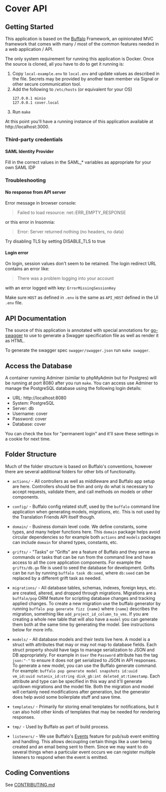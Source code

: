 # Cover API

## Getting Started
This application is based on the [Buffalo](https://gobuffalo.io) Framework, an opinionated MVC framework that comes 
with many / most of the common features needed in a web application / API.

The only system requirement for running this application is Docker. Once the source is cloned, all you have 
to do to get it running is:

1. Copy `local-example.env` to `local.env` and update values as described in the file. Secrets may be provided by another team member via Signal or other secure communication tool.
1. Add the following to `/etc/hosts` (or equivalent for your OS)
   ```
   127.0.0.1 minio
   127.0.0.1 cover.local
   ```
1. Run `make`

At this point you'll have a running instance of this application available at http://localhost:3000.

### Third-party credentials

#### SAML Identity Provider

Fill in the correct values in the SAML_* variables as appropriate for
your own SAML IDP

### Troubleshooting

#### No response from API server 
 
Error message in browser console:

> Failed to load resource: net::ERR_EMPTY_RESPONSE 

or this error in Insomnia:

> Error: Server returned nothing (no headers, no data)
  
Try disabling TLS by setting DISABLE_TLS to true

#### Login error

On login, session values don't seem to be retained. The login redirect URL contains an error like:

> There was a problem logging into your account

with an error logged with key: `ErrorMissingSessionKey`

Make sure `HOST` as defined in `.env` is the same as `API_HOST` defined in the UI `.env` file.

## API Documentation
The source of this application is annotated with special annotations for [go-swagger](https://goswagger.io) to use
to generate a Swagger specification file as well as render it as HTML. 

To generate the swagger spec `swagger/swagger.json` run `make swagger`.

## Access the Database
A container running Adminer (similar to phpMyAdmin but for Postgres) will be running at port 8080 after you run `make`. 
You can access use Adminer to manage the PostgreSQL database using the following login details:

 - URL: http://localhost:8080
 - System: PostgreSQL
 - Server: db
 - Username: cover
 - Password: cover
 - Database: cover

You can check the box for "permanent login" and it'll save these settings in a cookie for next time. 

## Folder Structure
Much of the folder structure is based on 
Buffalo's conventions, however there are several additional folders for other bits of functionality. 

 - `actions/` - All controllers as well as middleware and Buffalo app setup are here. Controllers should be thin and
    only do what is necessary to accept requests, validate them, and call methods on models or other components.
 
 - `config/` - Buffalo config related stuff, used by the `buffalo` command line application when generating models, 
   migrations, etc. This is not used by the Translation Friends API itself though.
   
 - `domain/` - Business domain level code. We define constants, some types, and many helper functions here. This 
   `domain` package helps avoid circular dependencies so for example both `actions` and `models` packages can include
   `domain` for shared types, constants, etc.
   
 - `grifts/` - "Tasks" or "Grifts" are a feature of Buffalo and they serve as commands or tasks that can be run from the
   command line and have access to all the core application components. For example the `grifts/db.go` file is used to
   seed the database for development. Grifts can be run by running `buffalo task db:seed`, where `db:seed` can be
   replaced by a different grift task as needed.
   
 - `migrations/` - All database tables, schemas, indexes, foreign keys, etc. are created, altered, and dropped through 
   migrations. Migrations are a `buffalo/pop` ORM feature for scripting database changes and tracking applied changes.
   To create a new migration use the buffalo generator by running `buffalo pop generate fizz {name}` where `{name}` 
   describes the migration, something like `add_project_id_column_to_vms`. If you are creating a whole new table that
   will also have a `model` you can generate them both at the same time by generating the model. See instructions 
   below for more info.
   
 - `models/` - All database models and their tests live here. A model is a struct with attributes that may or may not
   map to database fields. Each struct property should have tags to manage serialization to JSON and DB appropriately.
   For example in `User` the `Password` attribute has the tag `json:"-"` to ensure it does not get serialized to JSON
   in API responses. To generate a new model, you can use the Buffalo generate command. For example: 
   `buffalo pop generate model snapshots id:uuid vm_id:uuid nutanix_id:string disk_gb:int deleted_at:timestamp`. Each
   attribute and type can be specified in this way and it'll generate up/down migrations and the model file. Both the
   migration and model will certainly need modifications after generation, but the generator does help avoid some 
   boilerplate stuff and save time. 
   
 - `templates/` - Primarily for storing email templates for notifications, but it can also hold other kinds of 
   templates that may be needed for rendering responses.
   
 - `tmp/` - Used by Buffalo as part of build process.
   
 - `listeners/` - We use Buffalo's [Events](https://gobuffalo.io/en/docs/events/) feature for pub/sub event
   emitting and handling. This allows decoupling certain things like a user being created and an email being sent to
   them. Since we may want to do several things when a particular event occurs we can register multiple listeners to
   respond when the event is emitted. 
   
## Coding Conventions
See [CONTRIBUTING.md](CONTRIBUTING.md)

